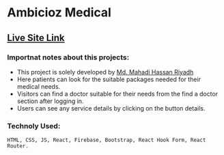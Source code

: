 # Ambicioz Medical 


## [Live Site Link](https://healthcare-related-websi-67bf7.web.app/)



### Importnat notes about this projects:
* This project is solely developed by [Md. Mahadi Hassan Riyadh](https://github.com/mahadihassanriyadh)
* Here patients can look for the suitable packages needed for their medical needs.
* Visitors can find a doctor suitable for their needs from the find a doctor section after logging in.
* Users can see any service details by clicking on the button details. 

### Technoly Used:
    HTML, CSS, JS, React, Firebase, Bootstrap, React Hook Form, React Router.
